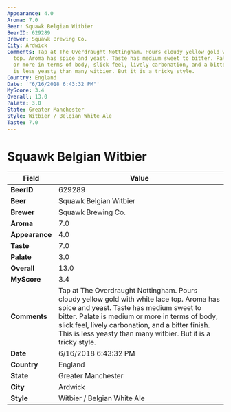 ```yaml
---
Appearance: 4.0
Aroma: 7.0
Beer: Squawk Belgian Witbier
BeerID: 629289
Brewer: Squawk Brewing Co.
City: Ardwick
Comments: Tap at The Overdraught Nottingham. Pours cloudy yellow gold with white lace
  top. Aroma has spice and yeast. Taste has medium sweet to bitter. Palate is medium
  or more in terms of body, slick feel, lively carbonation, and a bitter finish. This
  is less yeasty than many witbier. But it is a tricky style.
Country: England
Date: '"6/16/2018 6:43:32 PM"'
MyScore: 3.4
Overall: 13.0
Palate: 3.0
State: Greater Manchester
Style: Witbier / Belgian White Ale
Taste: 7.0
---
```


# Squawk Belgian Witbier

| Field         | Value |
|---------------|-------|
| **BeerID** | 629289 |
| **Beer** | Squawk Belgian Witbier |
| **Brewer** | Squawk Brewing Co. |
| **Aroma** | 7.0 |
| **Appearance** | 4.0 |
| **Taste** | 7.0 |
| **Palate** | 3.0 |
| **Overall** | 13.0 |
| **MyScore** | 3.4 |
| **Comments** | Tap at The Overdraught Nottingham. Pours cloudy yellow gold with white lace top. Aroma has spice and yeast. Taste has medium sweet to bitter. Palate is medium or more in terms of body, slick feel, lively carbonation, and a bitter finish. This is less yeasty than many witbier. But it is a tricky style. |
| **Date** | 6/16/2018 6:43:32 PM |
| **Country** | England |
| **State** | Greater Manchester |
| **City** | Ardwick |
| **Style** | Witbier / Belgian White Ale |
